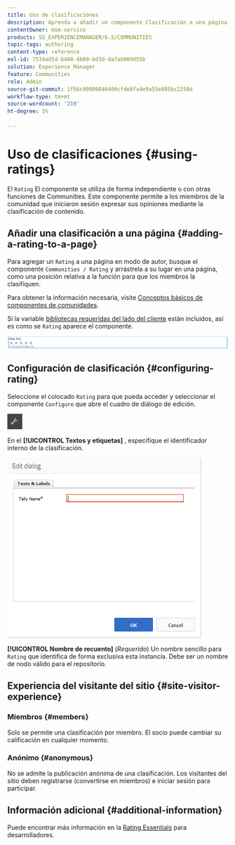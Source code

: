 ```yaml
---
title: Uso de clasificaciones
description: Aprenda a añadir un componente Clasificación a una página que permita a los miembros de la comunidad que han iniciado sesión expresar sus opiniones clasificando el contenido.
contentOwner: msm-service
products: SG_EXPERIENCEMANAGER/6.5/COMMUNITIES
topic-tags: authoring
content-type: reference
exl-id: 7534ad5d-b408-4b09-bd3d-da7ab009d55b
solution: Experience Manager
feature: Communities
role: Admin
source-git-commit: 1f56c99980846400cfde8fa4e9a55e885bc2258d
workflow-type: tm+mt
source-wordcount: '219'
ht-degree: 1%

---
```


# Uso de clasificaciones {#using-ratings}

El `Rating` El componente se utiliza de forma independiente o con otras funciones de Communities. Este componente permite a los miembros de la comunidad que iniciaron sesión expresar sus opiniones mediante la clasificación de contenido.

## Añadir una clasificación a una página {#adding-a-rating-to-a-page}

Para agregar un `Rating` a una página en modo de autor, busque el componente `Communities / Rating` y arrástrela a su lugar en una página, como una posición relativa a la función para que los miembros la clasifiquen.

Para obtener la información necesaria, visite [Conceptos básicos de componentes de comunidades](basics.md).

Si la variable [bibliotecas requeridas del lado del cliente](rating-basics.md#essentials-for-client-side) están incluidos, así es como se `Rating` aparece el componente.

![clasificación](assets/rating.png)

## Configuración de clasificación {#configuring-rating}

Seleccione el colocado `Rating` para que pueda acceder y seleccionar el componente `Configure` que abre el cuadro de diálogo de edición.

![configure-new](assets/configure-new.png)

En el **[!UICONTROL Textos y etiquetas]** , especifique el identificador interno de la clasificación.

![tallyname](assets/tallyname.png)

**[!UICONTROL Nombre de recuento]**
(*Requerido*) Un nombre sencillo para `Rating` que identifica de forma exclusiva esta instancia. Debe ser un nombre de nodo válido para el repositorio.

## Experiencia del visitante del sitio {#site-visitor-experience}

### Miembros {#members}

Solo se permite una clasificación por miembro. El socio puede cambiar su calificación en cualquier momento.

### Anónimo {#anonymous}

No se admite la publicación anónima de una clasificación. Los visitantes del sitio deben registrarse (convertirse en miembros) e iniciar sesión para participar.

## Información adicional {#additional-information}

Puede encontrar más información en la [Rating Essentials](rating-basics.md) para desarrolladores.
